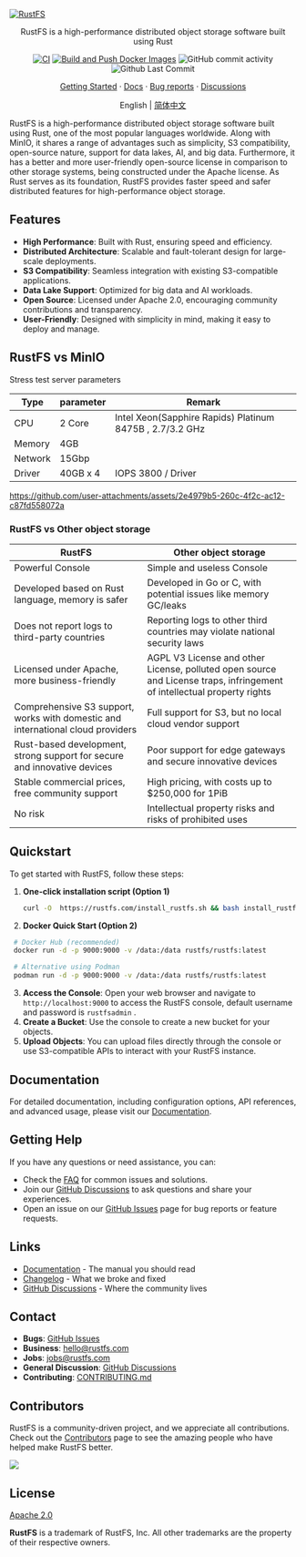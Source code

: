 [![RustFS](https://rustfs.com/images/rustfs-github.png)](https://rustfs.com)

<p align="center">RustFS is a high-performance distributed object storage software built using Rust</p>

<p align="center">
  <a href="https://github.com/rustfs/rustfs/actions/workflows/ci.yml"><img alt="CI" src="https://github.com/rustfs/rustfs/actions/workflows/ci.yml/badge.svg" /></a>
  <a href="https://github.com/rustfs/rustfs/actions/workflows/docker.yml"><img alt="Build and Push Docker Images" src="https://github.com/rustfs/rustfs/actions/workflows/docker.yml/badge.svg" /></a>
  <img alt="GitHub commit activity" src="https://img.shields.io/github/commit-activity/m/rustfs/rustfs"/>
  <img alt="Github Last Commit" src="https://img.shields.io/github/last-commit/rustfs/rustfs"/>
</p>

<p align="center">
  <a href="https://docs.rustfs.com/introduction.html">Getting Started</a>
  · <a href="https://docs.rustfs.com">Docs</a>
  · <a href="https://github.com/rustfs/rustfs/issues">Bug reports</a>
  · <a href="https://github.com/rustfs/rustfs/discussions">Discussions</a>
</p>

<p align="center">
English | <a href="https://github.com/rustfs/rustfs/blob/main/README_ZH.md">简体中文</a>
</p>

RustFS is a high-performance distributed object storage software built using Rust, one of the most popular languages
worldwide. Along with MinIO, it shares a range of advantages such as simplicity, S3 compatibility, open-source nature,
support for data lakes, AI, and big data. Furthermore, it has a better and more user-friendly open-source license in
comparison to other storage systems, being constructed under the Apache license. As Rust serves as its foundation,
RustFS provides faster speed and safer distributed features for high-performance object storage.

## Features

- **High Performance**: Built with Rust, ensuring speed and efficiency.
- **Distributed Architecture**: Scalable and fault-tolerant design for large-scale deployments.
- **S3 Compatibility**: Seamless integration with existing S3-compatible applications.
- **Data Lake Support**: Optimized for big data and AI workloads.
- **Open Source**: Licensed under Apache 2.0, encouraging community contributions and transparency.
- **User-Friendly**: Designed with simplicity in mind, making it easy to deploy and manage.

## RustFS vs MinIO

Stress test server parameters

| Type    | parameter | Remark                                                   |
|---------|-----------|----------------------------------------------------------|
| CPU     | 2 Core    | Intel Xeon(Sapphire Rapids) Platinum 8475B , 2.7/3.2 GHz |   |
| Memory  | 4GB       |                                                          |
| Network | 15Gbp     |                                                          |
| Driver  | 40GB x 4  | IOPS 3800 / Driver                                       |

<https://github.com/user-attachments/assets/2e4979b5-260c-4f2c-ac12-c87fd558072a>

### RustFS vs Other object storage

| RustFS                                                                          | Other object storage                                                                                                    |
|---------------------------------------------------------------------------------|-------------------------------------------------------------------------------------------------------------------------|
| Powerful Console                                                                | Simple and useless Console                                                                                              |
| Developed based on Rust language, memory is safer                               | Developed in Go or C, with potential issues like memory GC/leaks                                                        |
| Does not report logs to third-party countries                                   | Reporting logs to other third countries may violate national security laws                                              |
| Licensed under Apache, more business-friendly                                   | AGPL V3 License and other License, polluted open source and License traps, infringement of intellectual property rights |
| Comprehensive S3 support, works with domestic and international cloud providers | Full support for S3, but no local cloud vendor support                                                                  |
| Rust-based development, strong support for secure and innovative devices        | Poor support for edge gateways and secure innovative devices                                                            |
| Stable commercial prices, free community support                                | High pricing, with costs up to $250,000 for 1PiB                                                                        |
| No risk                                                                         | Intellectual property risks and risks of prohibited uses                                                                |

## Quickstart

To get started with RustFS, follow these steps:

1. **One-click installation script (Option 1)​​**

   ```bash
   curl -O  https://rustfs.com/install_rustfs.sh && bash install_rustfs.sh
   ```

2. **Docker Quick Start (Option 2)​​**

  ```bash
   # Docker Hub (recommended)
   docker run -d -p 9000:9000 -v /data:/data rustfs/rustfs:latest

   # Alternative using Podman
   podman run -d -p 9000:9000 -v /data:/data rustfs/rustfs:latest
   ```

3. **Access the Console**: Open your web browser and navigate to `http://localhost:9000` to access the RustFS console,
   default username and password is `rustfsadmin` .
4. **Create a Bucket**: Use the console to create a new bucket for your objects.
5. **Upload Objects**: You can upload files directly through the console or use S3-compatible APIs to interact with your
   RustFS instance.

## Documentation

For detailed documentation, including configuration options, API references, and advanced usage, please visit
our [Documentation](https://docs.rustfs.com).

## Getting Help

If you have any questions or need assistance, you can:

- Check the [FAQ](https://github.com/rustfs/rustfs/discussions/categories/q-a) for common issues and solutions.
- Join our [GitHub Discussions](https://github.com/rustfs/rustfs/discussions) to ask questions and share your
  experiences.
- Open an issue on our [GitHub Issues](https://github.com/rustfs/rustfs/issues) page for bug reports or feature
  requests.

## Links

- [Documentation](https://docs.rustfs.com) - The manual you should read
- [Changelog](https://github.com/rustfs/rustfs/releases) - What we broke and fixed
- [GitHub Discussions](https://github.com/rustfs/rustfs/discussions) - Where the community lives

## Contact

- **Bugs**: [GitHub Issues](https://github.com/rustfs/rustfs/issues)
- **Business**: <hello@rustfs.com>
- **Jobs**: <jobs@rustfs.com>
- **General Discussion**: [GitHub Discussions](https://github.com/rustfs/rustfs/discussions)
- **Contributing**: [CONTRIBUTING.md](CONTRIBUTING.md)

## Contributors

RustFS is a community-driven project, and we appreciate all contributions. Check out
the [Contributors](https://github.com/rustfs/rustfs/graphs/contributors) page to see the amazing people who have helped
make RustFS better.

<a href="https://github.com/rustfs/rustfs/graphs/contributors">
  <img src="https://contrib.rocks/image?repo=rustfs/rustfs" />
</a>

## License

[Apache 2.0](https://opensource.org/licenses/Apache-2.0)

**RustFS** is a trademark of RustFS, Inc. All other trademarks are the property of their respective owners.
